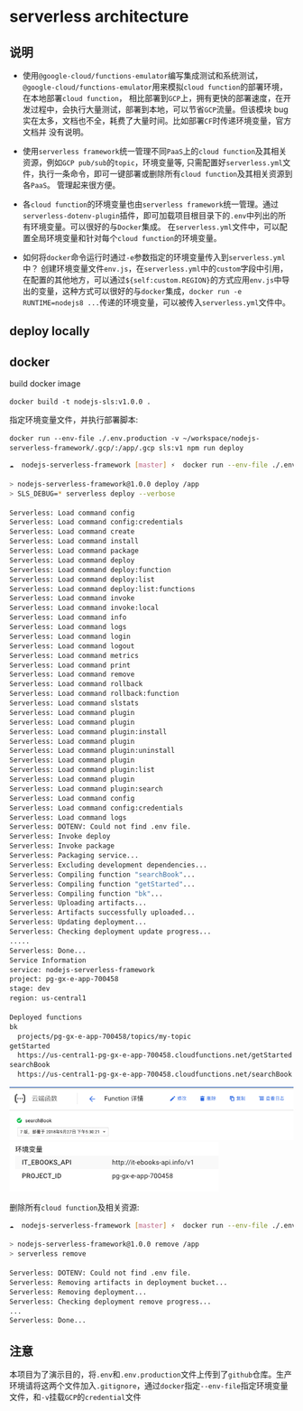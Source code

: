 # serverless architecture

## 说明

- 使用`@google-cloud/functions-emulator`编写集成测试和系统测试，`@google-cloud/functions-emulator`用来模拟`cloud function`的部署环境，在本地部署`cloud function`，
  相比部署到`GCP`上，拥有更快的部署速度，在开发过程中，会执行大量测试，部署到本地，可以节省`GCP`流量。但该模块 bug 实在太多，文档也不全，耗费了大量时间。比如部署`CF`时传递环境变量，官方文档并
  没有说明。

- 使用`serverless framework`统一管理不同`PaaS`上的`cloud function`及其相关资源，例如`GCP pub/sub`的`topic`，环境变量等, 只需配置好`serverless.yml`文件，执行一条命令，即可一键部署或删除所有`cloud function`及其相关资源到各`PaaS`。
  管理起来很方便。

- 各`cloud function`的环境变量也由`serverless framework`统一管理。通过`serverless-dotenv-plugin`插件，即可加载项目根目录下的`.env`中列出的所有环境变量。可以很好的与`Docker`集成。
  在`serverless.yml`文件中，可以配置全局环境变量和针对每个`cloud function`的环境变量。

- 如何将`docker`命令运行时通过`-e`参数指定的环境变量传入到`serverless.yml`中？
  创建环境变量文件`env.js`，在`serverless.yml`中的`custom`字段中引用，在配置的其他地方，可以通过`${self:custom.REGION}`的方式应用`env.js`中导出的变量，这种方式可以很好的与`docker`集成，`docker run -e RUNTIME=nodejs8 ...`传递的环境变量，可以被传入`serverless.yml`文件中。

## deploy locally

## docker

build docker image

`docker build -t nodejs-sls:v1.0.0 .`

指定环境变量文件，并执行部署脚本:

`docker run --env-file ./.env.production -v ~/workspace/nodejs-serverless-framework/.gcp/:/app/.gcp sls:v1 npm run deploy`

```bash
☁  nodejs-serverless-framework [master] ⚡  docker run --env-file ./.env.production -v ~/workspace/nodejs-serverless-framework/.gcp/:/app/.gcp sls:v1 npm run deploy

> nodejs-serverless-framework@1.0.0 deploy /app
> SLS_DEBUG=* serverless deploy --verbose

Serverless: Load command config
Serverless: Load command config:credentials
Serverless: Load command create
Serverless: Load command install
Serverless: Load command package
Serverless: Load command deploy
Serverless: Load command deploy:function
Serverless: Load command deploy:list
Serverless: Load command deploy:list:functions
Serverless: Load command invoke
Serverless: Load command invoke:local
Serverless: Load command info
Serverless: Load command logs
Serverless: Load command login
Serverless: Load command logout
Serverless: Load command metrics
Serverless: Load command print
Serverless: Load command remove
Serverless: Load command rollback
Serverless: Load command rollback:function
Serverless: Load command slstats
Serverless: Load command plugin
Serverless: Load command plugin
Serverless: Load command plugin:install
Serverless: Load command plugin
Serverless: Load command plugin:uninstall
Serverless: Load command plugin
Serverless: Load command plugin:list
Serverless: Load command plugin
Serverless: Load command plugin:search
Serverless: Load command config
Serverless: Load command config:credentials
Serverless: Load command logs
Serverless: DOTENV: Could not find .env file.
Serverless: Invoke deploy
Serverless: Invoke package
Serverless: Packaging service...
Serverless: Excluding development dependencies...
Serverless: Compiling function "searchBook"...
Serverless: Compiling function "getStarted"...
Serverless: Compiling function "bk"...
Serverless: Uploading artifacts...
Serverless: Artifacts successfully uploaded...
Serverless: Updating deployment...
Serverless: Checking deployment update progress...
.....
Serverless: Done...
Service Information
service: nodejs-serverless-framework
project: pg-gx-e-app-700458
stage: dev
region: us-central1

Deployed functions
bk
  projects/pg-gx-e-app-700458/topics/my-topic
getStarted
  https://us-central1-pg-gx-e-app-700458.cloudfunctions.net/getStarted
searchBook
  https://us-central1-pg-gx-e-app-700458.cloudfunctions.net/searchBook
```

![function-detail](./docs/function-detail.png)
![env-vars](./docs/env-vars.png)

删除所有`cloud function`及相关资源:

```bash
☁  nodejs-serverless-framework [master] ⚡  docker run --env-file ./.env.production -v ~/workspace/nodejs-serverless-framework/.gcp/:/app/.gcp sls:v2 npm run remove

> nodejs-serverless-framework@1.0.0 remove /app
> serverless remove

Serverless: DOTENV: Could not find .env file.
Serverless: Removing artifacts in deployment bucket...
Serverless: Removing deployment...
Serverless: Checking deployment remove progress...
...
Serverless: Done...
```

## 注意

本项目为了演示目的，将`.env`和`.env.production`文件上传到了`github`仓库。生产环境请将这两个文件加入`.gitignore`，通过`docker`指定`--env-file`指定环境变量文件，和`-v`挂载`GCP`的`credential`文件

